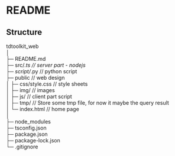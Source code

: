 # README #

## Structure ##
tdtoolkit_web  
    │  
    ├─ README.md  
    ├─ src/*.ts             // server part - nodejs  
    ├─ script/*.py          // python script  
    ├─ public               // web design  
    │     ├─ css/style.css  // style sheets  
    │     ├─ img/           // images  
    │     ├─ js/            // client part script  
    │     ├─ tmp/           // Store some tmp file, for now it maybe the query result  
    │     └─ index.html     // home page  
    │  
    ├─ node_modules   
    ├─ tsconfig.json  
    ├─ package.json  
    ├─ package-lock.json  
    └─ .gitignore  
